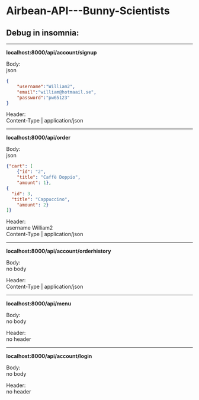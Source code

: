 # Airbean-API---Bunny-Scientists

## Debug in insomnia:

---
**localhost:8000/api/account/signup**

Body:    
json       
```json
{
    "username":"William2",
    "email":"william@hotmaail.se",
    "password":"pw65123"
}
```

Header:   
Content-Type | application/json

---
**localhost:8000/api/order**

Body:     
json        
```json
{"cart": [
    {"id": "2",
    "title": "Caffè Doppio",
    "amount": 1},
{
  "id": 3,
  "title": "Cappuccino",
    "amount": 2}
]}
```

Header:      
username William2         
Content-Type | application/json

---
**localhost:8000/api/account/orderhistory**

Body:         
no body

Header:   
Content-Type | application/json

---
**localhost:8000/api/menu**

Body:       
no body

Header:        
no header


---
**localhost:8000/api/account/login**

Body:       
no body

Header:        
no header